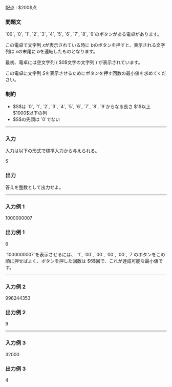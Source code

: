 
<div>

<span>

<span>

<p>
配点 : $200$点
</p>

<div>

<section>

### **問題文**

<p>
`00`, `0`, `1`, `2`, `3`, `4`, `5`, `6`, `7`, `8`, `9`のボタンがある電卓があります。

この電卓で文字列 $x$が表示されている時に $b$のボタンを押すと、表示される文字列は $x$の末尾に $b$を連結したものとなります。
</p>

<p>
最初、電卓には空文字列 ( $0$文字の文字列 ) が表示されています。

この電卓に文字列 $S$を表示させるためにボタンを押す回数の最小値を求めてください。
</p>

</section>

</div>

<div>

<section>

### **制約**

<ul>

<li>
$S$は `0`, `1`, `2`, `3`, `4`, `5`, `6`, `7`, `8`, `9`からなる長さ $1$以上 $1000$以下の列
</li>

<li>
$S$の先頭は `0`でない
</li>

</ul>

</section>

</div>

---

<div>

<div>

<section>

### **入力**

<p>
入力は以下の形式で標準入力から与えられる。
</p>

<div>

$S$
</div>

</section>

</div>

<div>

<section>

### **出力**

<p>
答えを整数として出力せよ。
</p>

</section>

</div>

</div>

---

<div>

<section>

### **入力例 1**

<div>

1000000007

</div>

</section>

</div>

<div>

<section>

### **出力例 1**

<div>

6

</div>

<p>
`1000000007`を表示させるには、 `1`, `00`, `00`, `00`, `00`, `7`のボタンをこの順に押せばよく、ボタンを押した回数は $6$回で、これが達成可能な最小値です。
</p>

</section>

</div>

---

<div>

<section>

### **入力例 2**

<div>

998244353

</div>

</section>

</div>

<div>

<section>

### **出力例 2**

<div>

9

</div>

</section>

</div>

---

<div>

<section>

### **入力例 3**

<div>

32000

</div>

</section>

</div>

<div>

<section>

### **出力例 3**

<div>

4

</div>

</section>

</div>

</span>

</span>

</div>
